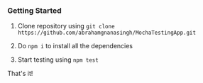### Getting Started

1) Clone repository using `git clone https://github.com/abrahamgnanasingh/MochaTestingApp.git`

2) Do `npm i` to install all the dependencies

2) Start testing using `npm test`

That's it!
